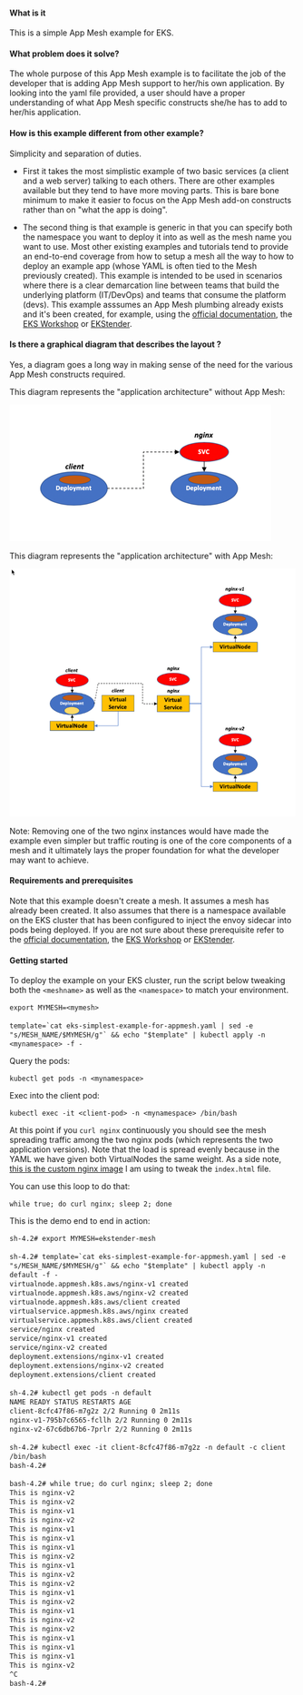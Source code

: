 #### What is it

This is a simple App Mesh example for EKS.

#### What problem does it solve?

The whole purpose of this App Mesh example is to facilitate the job of the developer that is adding App Mesh support to her/his own application. By looking into the yaml file provided, a user should have a proper understanding of what App Mesh specific constructs she/he has to add to her/his application.

#### How is this example different from other example?

Simplicity and separation of duties.

- First it takes the most simplistic example of two basic services (a client and a web server) talking to each others. There are other examples available but they tend to have more moving parts. This is bare bone minimum to make it easier to focus on the App Mesh add-on constructs rather than on "what the app is doing".

- The second thing is that example is generic in that you can specify both the namespace you want to deploy it into as well as the mesh name you want to use. Most other existing examples and tutorials tend to provide an end-to-end coverage from how to setup a mesh all the way to how to deploy an example app (whose YAML is often tied to the Mesh previously created). This example is intended to be used in scenarios where there is a clear demarcation line between teams that build the underlying platform (IT/DevOps) and teams that consume the platform (devs). This example asssumes an App Mesh plumbing already exists and it's been created, for example, using the [official documentation](https://docs.aws.amazon.com/app-mesh/latest/userguide/mesh-k8s-integration.html), the [EKS Workshop](https://eksworkshop.com/) or [EKStender](https://github.com/mreferre/ekstender).


#### Is there a graphical diagram that describes the layout ?

Yes, a diagram goes a long way in making sense of the need for the various App Mesh constructs required.

This diagram represents the "application architecture" without App Mesh:

![demo-app-without-appmesh](demo-app-without-appmesh.png)

This diagram represents the "application architecture" with App Mesh:

![demo-app-with-appmesh](demo-app-with-appmesh.png)

Note: Removing one of the two nginx instances would have made the example even simpler but traffic routing is one of the core components of a mesh and it ultimately lays the proper foundation for what the developer may want to achieve.

#### Requirements and prerequisites

Note that this example doesn't create a mesh. It assumes a mesh has already been created. It also assumes that there is a namespace available on the EKS cluster that has been configured to inject the envoy sidecar into pods being deployed. If you are not sure about these prerequisite refer to the [official documentation](https://docs.aws.amazon.com/app-mesh/latest/userguide/mesh-k8s-integration.html), the [EKS Workshop](https://eksworkshop.com/) or [EKStender](https://github.com/mreferre/ekstender).

#### Getting started

To deploy the example on your EKS cluster, run the script below tweaking both the `<meshname>` as well as the `<namespace>` to match your environment.

```
export MYMESH=<mymesh>

template=`cat eks-simplest-example-for-appmesh.yaml | sed -e "s/MESH_NAME/$MYMESH/g"` && echo "$template" | kubectl apply -n <mynamespace> -f -
```

Query the pods:

```
kubectl get pods -n <mynamespace>
```

Exec into the client pod:

```
kubectl exec -it <client-pod> -n <mynamespace> /bin/bash
```

At this point if you `curl nginx` continuously you should see the mesh spreading traffic among the two nginx pods (which represents the two application versions). Note that the load is spread evenly because in the YAML we have given both VirtualNodes the same weight. As a side note, [this is the custom nginx image](https://github.com/mreferre/nginx-custom-site) I am using to tweak the `index.html` file.

You can use this loop to do that:

```
while true; do curl nginx; sleep 2; done
```

This is the demo end to end in action:

```
sh-4.2# export MYMESH=ekstender-mesh

sh-4.2# template=`cat eks-simplest-example-for-appmesh.yaml | sed -e "s/MESH_NAME/$MYMESH/g"` && echo "$template" | kubectl apply -n default -f -
virtualnode.appmesh.k8s.aws/nginx-v1 created
virtualnode.appmesh.k8s.aws/nginx-v2 created
virtualnode.appmesh.k8s.aws/client created
virtualservice.appmesh.k8s.aws/nginx created
virtualservice.appmesh.k8s.aws/client created
service/nginx created
service/nginx-v1 created
service/nginx-v2 created
deployment.extensions/nginx-v1 created
deployment.extensions/nginx-v2 created
deployment.extensions/client created

sh-4.2# kubectl get pods -n default
NAME READY STATUS RESTARTS AGE
client-8cfc47f86-m7g2z 2/2 Running 0 2m11s
nginx-v1-795b7c6565-fcllh 2/2 Running 0 2m11s
nginx-v2-67c6db67b6-7prlr 2/2 Running 0 2m11s

sh-4.2# kubectl exec -it client-8cfc47f86-m7g2z -n default -c client /bin/bash
bash-4.2#

bash-4.2# while true; do curl nginx; sleep 2; done
This is nginx-v2
This is nginx-v2
This is nginx-v1
This is nginx-v2
This is nginx-v1
This is nginx-v1
This is nginx-v1
This is nginx-v2
This is nginx-v1
This is nginx-v2
This is nginx-v2
This is nginx-v1
This is nginx-v2
This is nginx-v1
This is nginx-v2
This is nginx-v2
This is nginx-v1
This is nginx-v1
This is nginx-v1
This is nginx-v2
^C
bash-4.2#
```